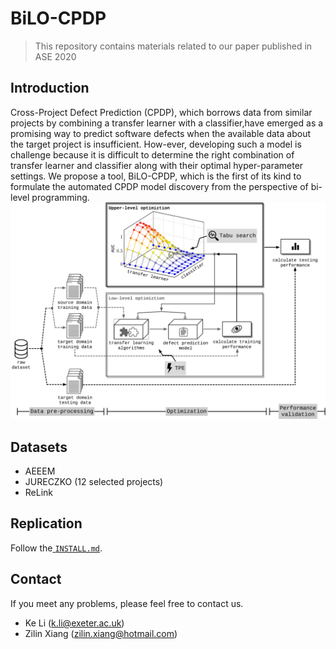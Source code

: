 # BiLO-CPDP

> This repository contains materials related to our paper published in ASE 2020

## Introduction

Cross-Project Defect Prediction (CPDP), which borrows data from similar projects by combining a transfer learner with a classifier,have emerged as a promising way to predict software defects when the available data about the target project is insufficient. How-ever, developing such a model is challenge because it is difficult to determine the right combination of transfer learner and classifier along with their optimal hyper-parameter settings.  We propose a tool, BiLO-CPDP, which is the first of its kind to formulate the automated CPDP model discovery from the perspective of bi-level programming.  ![BiLO-CPDP](.\BiLO-CPDP.png)

## Datasets

- AEEEM
- JURECZKO (12 selected projects)
- ReLink

## Replication

Follow the[ `INSTALL.md`](.\INSTALL.md). 

## Contact

If you meet any problems, please feel free to contact us.

- Ke Li (k.li@exeter.ac.uk)
- Zilin Xiang (zilin.xiang@hotmail.com)